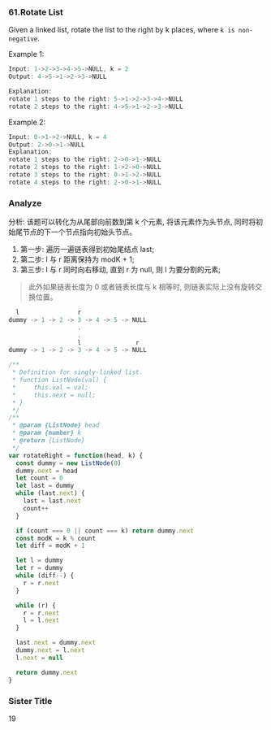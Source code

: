 <!--
abbrlink: yu3m7erj
-->

### 61.Rotate List

Given a linked list, rotate the list to the right by k places, where `k is non-negative`.

Example 1:

```js
Input: 1->2->3->4->5->NULL, k = 2
Output: 4->5->1->2->3->NULL

Explanation:
rotate 1 steps to the right: 5->1->2->3->4->NULL
rotate 2 steps to the right: 4->5->1->2->3->NULL
```

Example 2:

```js
Input: 0->1->2->NULL, k = 4
Output: 2->0->1->NULL
Explanation:
rotate 1 steps to the right: 2->0->1->NULL
rotate 2 steps to the right: 1->2->0->NULL
rotate 3 steps to the right: 0->1->2->NULL
rotate 4 steps to the right: 2->0->1->NULL
```

### Analyze

分析: 该题可以转化为从尾部向前数到第 k 个元素, 将该元素作为头节点, 同时将初始尾节点的下一个节点指向初始头节点。

1. 第一步: 遍历一遍链表得到初始尾结点 last;
2. 第二步: l 与 r 距离保持为 modK + 1;
3. 第三步: l 与 r 同时向右移动, 直到 r 为 null, 则 l 为要分割的元素;

> 此外如果链表长度为 0 或者链表长度与 k 相等时, 则链表实际上没有旋转交换位置。

```js
  l                r
dummy -> 1 -> 2 -> 3 -> 4 -> 5 -> NULL
                   .
                   .
                   l               r
dummy -> 1 -> 2 -> 3 -> 4 -> 5 -> NULL
```

```js
/**
 * Definition for singly-linked list.
 * function ListNode(val) {
 *     this.val = val;
 *     this.next = null;
 * }
 */
/**
 * @param {ListNode} head
 * @param {number} k
 * @return {ListNode}
 */
var rotateRight = function(head, k) {
  const dummy = new ListNode(0)
  dummy.next = head
  let count = 0
  let last = dummy
  while (last.next) {
    last = last.next
    count++
  }

  if (count === 0 || count === k) return dummy.next
  const modK = k % count
  let diff = modK + 1

  let l = dummy
  let r = dummy
  while (diff--) {
    r = r.next
  }

  while (r) {
    r = r.next
    l = l.next
  }

  last.next = dummy.next
  dummy.next = l.next
  l.next = null

  return dummy.next
}
```

### Sister Title

19